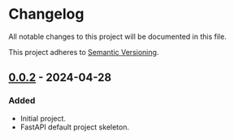 # Changelog

All notable changes to this project will be documented in this file.

This project adheres to [Semantic Versioning](https://semver.org/spec/v2.0.0.html).

## [0.0.2] - 2024-04-28

### Added

- Initial project.
- FastAPI default project skeleton.

[0.0.2]: https://github.com/koldakov/fasttemplate/releases/tag/0.0.2
